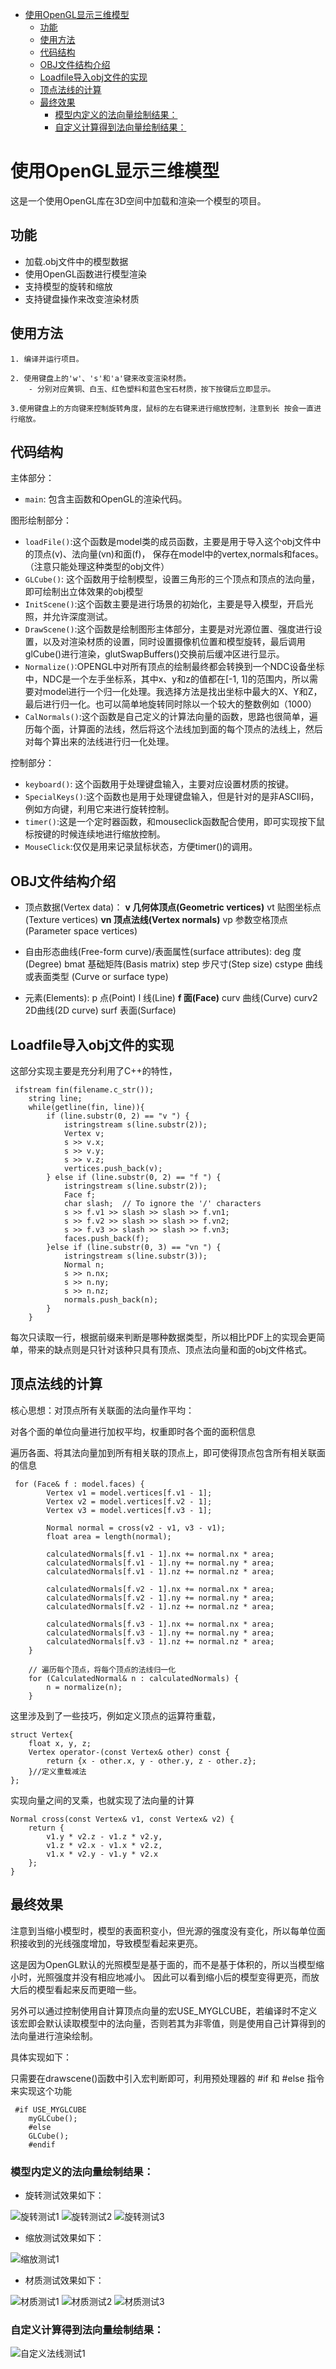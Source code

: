 - [使用OpenGL显示三维模型](#使用opengl显示三维模型)
  - [功能](#功能)
  - [使用方法](#使用方法)
  - [代码结构](#代码结构)
  - [OBJ文件结构介绍](#obj文件结构介绍)
  - [Loadfile导入obj文件的实现](#loadfile导入obj文件的实现)
  - [顶点法线的计算](#顶点法线的计算)
  - [最终效果](#最终效果)
    - [模型内定义的法向量绘制结果：](#模型内定义的法向量绘制结果)
    - [自定义计算得到法向量绘制结果：](#自定义计算得到法向量绘制结果)

# 使用OpenGL显示三维模型
这是一个使用OpenGL库在3D空间中加载和渲染一个模型的项目。

## 功能

- 加载.obj文件中的模型数据
- 使用OpenGL函数进行模型渲染
- 支持模型的旋转和缩放
- 支持键盘操作来改变渲染材质

## 使用方法

    1. 编译并运行项目。

    2. 使用键盘上的'w'、's'和'a'键来改变渲染材质。
        - 分别对应黄铜、白玉、红色塑料和蓝色宝石材质，按下按键后立即显示。

    3.使用键盘上的方向键来控制旋转角度，鼠标的左右键来进行缩放控制，注意到长 按会一直进行缩放。

## 代码结构
主体部分：
- `main`: 包含主函数和OpenGL的渲染代码。

图形绘制部分：
- `loadFile()`:这个函数是model类的成员函数，主要是用于导入这个obj文件中的顶点(v)、法向量(vn)和面(f)， 
保存在model中的vertex,normals和faces。（注意只能处理这种类型的obj文件）
- `GLCube()`: 这个函数用于绘制模型，设置三角形的三个顶点和顶点的法向量，即可绘制出立体效果的obj模型
- `InitScene()`:这个函数主要是进行场景的初始化，主要是导入模型，开启光照，并允许深度测试。
- `DrawScene()`:这个函数是绘制图形主体部分，主要是对光源位置、强度进行设置，以及对渲染材质的设置，同时设置摄像机位置和模型旋转，最后调用glCube()进行渲染，glutSwapBuffers()交换前后缓冲区进行显示。
- `Normalize()`:OPENGL中对所有顶点的绘制最终都会转换到一个NDC设备坐标中，NDC是一个左手坐标系，其中x、y和z的值都在[-1, 1]的范围内，所以需要对model进行一个归一化处理。我选择方法是找出坐标中最大的X、Y和Z，最后进行归一化。也可以简单地旋转同时除以一个较大的整数例如（1000）
- `CalNormals()`:这个函数是自己定义的计算法向量的函数，思路也很简单，遍历每个面，计算面的法线，然后将这个法线加到面的每个顶点的法线上，然后对每个算出来的法线进行归一化处理。

控制部分：
- `keyboard()`: 这个函数用于处理键盘输入，主要对应设置材质的按键。
- `SpecialKeys()`:这个函数也是用于处理键盘输入，但是针对的是非ASCII码，例如方向键，利用它来进行旋转控制。
- `timer()`:这是一个定时器函数，和mouseclick函数配合使用，即可实现按下鼠标按键的时候连续地进行缩放控制。
- `MouseClick`:仅仅是用来记录鼠标状态，方便timer()的调用。

## OBJ文件结构介绍

- 顶点数据(Vertex data)： **v 几何体顶点(Geometric vertices)** vt 贴图坐标点(Texture vertices) **vn 顶点法线(Vertex normals)** vp 参数空格顶点 (Parameter space vertices)

- 自由形态曲线(Free-form curve)/表面属性(surface attributes): deg 度(Degree) bmat 基础矩阵(Basis matrix) step 步尺寸(Step size) cstype 曲线或表面类型 (Curve or surface type)

- 元素(Elements): p 点(Point) l 线(Line) **f 面(Face)** curv 曲线(Curve) curv2 2D曲线(2D curve) surf 表面(Surface)
## Loadfile导入obj文件的实现
这部分实现主要是充分利用了C++的特性，
```
 ifstream fin(filename.c_str());
    string line;
    while(getline(fin, line)){
        if (line.substr(0, 2) == "v ") {
            istringstream s(line.substr(2));
            Vertex v;
            s >> v.x;
            s >> v.y;
            s >> v.z;
            vertices.push_back(v);
        } else if (line.substr(0, 2) == "f ") {
            istringstream s(line.substr(2));
            Face f;
            char slash;  // To ignore the '/' characters
            s >> f.v1 >> slash >> slash >> f.vn1;
            s >> f.v2 >> slash >> slash >> f.vn2;
            s >> f.v3 >> slash >> slash >> f.vn3;
            faces.push_back(f);
        }else if (line.substr(0, 3) == "vn ") {
            istringstream s(line.substr(3));
            Normal n;
            s >> n.nx;
            s >> n.ny;
            s >> n.nz;
            normals.push_back(n);
        }
    }
```
每次只读取一行，根据前缀来判断是哪种数据类型，所以相比PDF上的实现会更简单，带来的缺点则是只针对该种只具有顶点、顶点法向量和面的obj文件格式。

## 顶点法线的计算
核心思想：对顶点所有关联面的法向量作平均：

对各个面的单位向量进行加权平均，权重即时各个面的面积信息

遍历各面、将其法向量加到所有相关联的顶点上，即可使得顶点包含所有相关联面的信息

```
 for (Face& f : model.faces) {
        Vertex v1 = model.vertices[f.v1 - 1];
        Vertex v2 = model.vertices[f.v2 - 1];
        Vertex v3 = model.vertices[f.v3 - 1];

        Normal normal = cross(v2 - v1, v3 - v1);
        float area = length(normal);

        calculatedNormals[f.v1 - 1].nx += normal.nx * area;
        calculatedNormals[f.v1 - 1].ny += normal.ny * area;
        calculatedNormals[f.v1 - 1].nz += normal.nz * area;

        calculatedNormals[f.v2 - 1].nx += normal.nx * area;
        calculatedNormals[f.v2 - 1].ny += normal.ny * area;
        calculatedNormals[f.v2 - 1].nz += normal.nz * area;

        calculatedNormals[f.v3 - 1].nx += normal.nx * area;
        calculatedNormals[f.v3 - 1].ny += normal.ny * area;
        calculatedNormals[f.v3 - 1].nz += normal.nz * area;
    }

    // 遍历每个顶点，将每个顶点的法线归一化
    for (CalculatedNormal& n : calculatedNormals) {
        n = normalize(n);
    }
```
这里涉及到了一些技巧，例如定义顶点的运算符重载，
```
struct Vertex{
    float x, y, z;
    Vertex operator-(const Vertex& other) const {
        return {x - other.x, y - other.y, z - other.z};
    }//定义重载减法
};
```

实现向量之间的叉乘，也就实现了法向量的计算
```
Normal cross(const Vertex& v1, const Vertex& v2) {
    return {
        v1.y * v2.z - v1.z * v2.y,
        v1.z * v2.x - v1.x * v2.z,
        v1.x * v2.y - v1.y * v2.x
    };
}
```

## 最终效果

注意到当缩小模型时，模型的表面积变小，但光源的强度没有变化，所以每单位面积接收到的光线强度增加，导致模型看起来更亮。

这是因为OpenGL默认的光照模型是基于面的，而不是基于体积的，所以当模型缩小时，光照强度并没有相应地减小。
因此可以看到缩小后的模型变得更亮，而放大后的模型看起来反而更暗一些。

另外可以通过控制使用自计算顶点向量的宏USE_MYGLCUBE，若编译时不定义该宏即会默认读取模型中的法向量，否则若其为非零值，则是使用自己计算得到的法向量进行渲染绘制。

具体实现如下： 

只需要在drawscene()函数中引入宏判断即可，利用预处理器的 #if 和 #else 指令来实现这个功能
```
 #if USE_MYGLCUBE
    myGLCube();
    #else
    GLCube();
    #endif
```
### 模型内定义的法向量绘制结果：
- 旋转测试效果如下：

![旋转测试1](./example_pics/1.jpg)
![旋转测试2](./example_pics/2.jpg)
![旋转测试3](./example_pics/3.jpg)
- 缩放测试效果如下：

![缩放测试1](./example_pics/4.jpg)
- 材质测试效果如下：


![材质测试1](./example_pics/5.jpg)
![材质测试2](./example_pics/6.jpg)
![材质测试3](./example_pics/7.jpg)
### 自定义计算得到法向量绘制结果：

![自定义法线测试1](./example_pics/8.jpg)